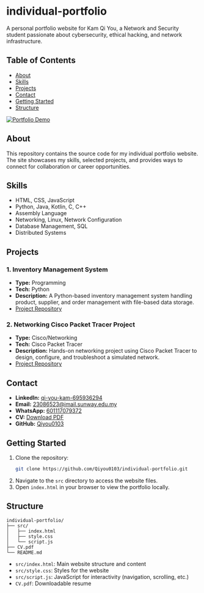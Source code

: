 # individual-portfolio

A personal portfolio website for Kam Qi You, a Network and Security student passionate about cybersecurity, ethical hacking, and network infrastructure.

## Table of Contents

- [About](#about)
- [Skills](#skills)
- [Projects](#projects)
- [Contact](#contact)
- [Getting Started](#getting-started)
- [Structure](#structure)

[![Portfolio Demo](https://img.youtube.com/vi/bPWbrgky-DM/0.jpg)](https://youtu.be/bPWbrgky-DM)


## About

This repository contains the source code for my individual portfolio website. The site showcases my skills, selected projects, and provides ways to connect for collaboration or career opportunities.

## Skills

- HTML, CSS, JavaScript
- Python, Java, Kotlin, C, C++
- Assembly Language
- Networking, Linux, Network Configuration
- Database Management, SQL
- Distributed Systems

## Projects

### 1. Inventory Management System
- **Type:** Programming
- **Tech:** Python
- **Description:** A Python-based inventory management system handling product, supplier, and order management with file-based data storage.
- [Project Repository](https://github.com/Qiyou0103/inventory-management-system.git)

### 2. Networking Cisco Packet Tracer Project
- **Type:** Cisco/Networking
- **Tech:** Cisco Packet Tracer
- **Description:** Hands-on networking project using Cisco Packet Tracer to design, configure, and troubleshoot a simulated network.
- [Project Repository](https://github.com/Qiyou0103/networking-cisco-packet-tracer-project.git)

## Contact

- **LinkedIn:** [qi-you-kam-695936294](https://www.linkedin.com/in/qi-you-kam-695936294)
- **Email:** 23086523@imail.sunway.edu.my
- **WhatsApp:** [601117079372](https://wa.me/601117079372)
- **CV:** [Download PDF](CV.pdf)
- **GitHub:** [Qiyou0103](https://github.com/Qiyou0103)

## Getting Started

1. Clone the repository:
   ```bash
   git clone https://github.com/Qiyou0103/individual-portfolio.git
   ```
2. Navigate to the `src` directory to access the website files.
3. Open `index.html` in your browser to view the portfolio locally.

## Structure

```
individual-portfolio/
├── src/
│   ├── index.html
│   ├── style.css
│   └── script.js
├── CV.pdf
└── README.md
```

- `src/index.html`: Main website structure and content
- `src/style.css`: Styles for the website
- `src/script.js`: JavaScript for interactivity (navigation, scrolling, etc.)
- `CV.pdf`: Downloadable resume
